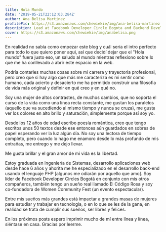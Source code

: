 ```yaml
---
title: Hola Mundo
date: '2019-05-21T22:12:03.284Z'
author: Ana Belisa Martinez
profilePic: https://s3.amazonaws.com/chewiekie/img/ana-belisa-martinez.jpg
description: Lead at Facebook Developer Circle Bogota and Backend Developer at Merqueo
cover: https://s3.amazonaws.com/chewiekie/img/anabelisa.png
---
```


En realidad no sabía como empezar este blog y cuál sería el intro perfecto para todo lo que quiero poner aqui, así que decidí dejar que el "Hola mundo" fuera justo eso, un saludo al mundo mientras reflexiono sobre lo que me ha conllevado a abrir este espacio en la web.


Podría contarles muchas cosas sobre mi carrera y trayectoria profesional, pero creo que si hay algo que más me caracteriza es mi sentir como humano, cada acierto y desacierto me ha permitido construir una filosofìa de vida más original y definir en qué creo y en qué no.


Soy una mujer de altos contrastes, de muchos cambios, que no soporta el curso de la vida como una línea recta constante, me gustan los paralelos (aquello que va sucediendo al mismo tiempo y nunca se cruza), me gusta ver los colores en alto brillo y saturación, simplemente porque así soy yo.


Desde los 12 años de edad escribo poesía romántica, creo que tengo escritos unos 50 textos desde ese entonces aún guardados en sobres de papel esperando ver la luz algún día. No soy una lectora de tiempo completo, pero cuando lo hago me enamoro desde lo más profundo de mis entrañas, me entrego y me dejo llevar.


Me gusta brillar y el gran amor de mi vida es la libertad.


Estoy graduada en Ingeniería de Sistemas, desarrollo aplicaciones web desde hace 6 años y ahorita me he especializado en el desarrollo back-end usando el lenguaje PHP [algunos me odiarán por aquello que amo]. Soy líder de Facebook Developer Circles Bogotá en conjunto con mis otros compañeros, también tengo un sueño real llamado El Código Rosa y soy co-fundadora de Women Community Fest (un evento espectacular).


Entre mis sueños más grandes está impactar a grandes masas de mujeres para estudiar y trabajar en tecnología, o en lo que se les de la gana, en realidad se trata de cumplir sus sueños, ser libres y felices.


En los próximos posts espero imprimir mucho de mí entre línea y línea, siéntase en casa. Gracias por leerme.
